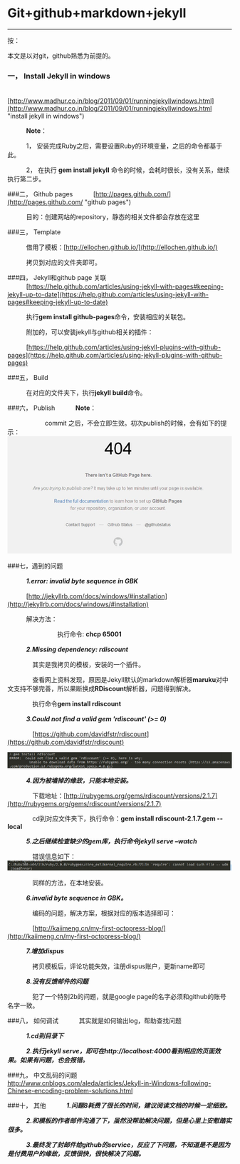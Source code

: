 # Git+github+markdown+jekyll #

----------


  按：
    
   本文是以对git，github熟悉为前提的。

### 一，	Install Jekyll in windows
   

   　　　[http://www.madhur.co.in/blog/2011/09/01/runningjekyllwindows.html](http://www.madhur.co.in/blog/2011/09/01/runningjekyllwindows.html "install jekyll in windows")


　　　**Note**：

　　　1，	安装完成Ruby之后，需要设置Ruby的环境变量，之后的命令都基于此。

　　　2，	在执行 **gem install jekyll** 命令的时候，会耗时很长，没有关系，继续执行第二步。




###二，	Github pages
　　　[http://pages.github.com/](http://pages.github.com/ "github pages")

　　　目的：创建网站的repository，静态的相关文件都会存放在这里

###三，	Template

　　　借用了模板：[http://ellochen.github.io/](http://ellochen.github.io/)

　　　拷贝到对应的文件夹即可。

###四，	Jekyll和github page 关联
　　　[https://help.github.com/articles/using-jekyll-with-pages#keeping-jekyll-up-to-date](https://help.github.com/articles/using-jekyll-with-pages#keeping-jekyll-up-to-date)


　　　执行**gem install github-pages**命令，安装相应的关联包。

　　　附加的，可以安装jekyll与github相关的插件：

　　　[https://help.github.com/articles/using-jekyll-plugins-with-github-pages](https://help.github.com/articles/using-jekyll-plugins-with-github-pages)

###五，	Build

 　　　在对应的文件夹下，执行**jekyll build**命令。

###六，	Publish
　　　**Note**：

　　　　　　commit 之后，不会立即生效。初次publish的时候，会有如下的提示：
　![first publish delay page](https://raw.githubusercontent.com/mikewang0326/raw.mikewang0326.github.io/master/post/2014-3-31-git+github+markdown+jekyll/first_publish_delay_page.jpg)

###七，遇到的问题

　　　***1.error: invalid byte sequence in GBK***

　　　[http://jekyllrb.com/docs/windows/#installation](http://jekyllrb.com/docs/windows/#installation)

　　　解决方法：

　　　　　　　　执行命令: **chcp 65001**


　　　***2.Missing dependency: rdiscount***

　　　　其实是我拷贝的模板，安装的一个插件。

　　　　查看网上资料发现，原因是Jekyll默认的markdown解析器**maruku**对中文支持不够完善，所以果断换成**RDiscount**解析器，问题得到解决。

　　　　执行命令**gem install rdiscount**


　　　***3.Could not find a valid gem 'rdiscount' (>= 0)***

　　　　[https://github.com/davidfstr/rdiscount](https://github.com/davidfstr/rdiscount)

![first publish delay page](https://raw.githubusercontent.com/mikewang0326/raw.mikewang0326.github.io/master/post/2014-3-31-git+github+markdown+jekyll/error_can_not_find_a_valid_gem_rdiscount.jpg)
 
　　　***4.因为被墙掉的缘故，只能本地安装。***


　　　　下载地址：[http://rubygems.org/gems/rdiscount/versions/2.1.7](http://rubygems.org/gems/rdiscount/versions/2.1.7)


　　　　cd到对应文件夹下，执行命令：**gem install rdiscount-2.1.7.gem --local**


　　　***5.之后继续检查缺少的gem库，执行命令jekyll serve –watch***

　　　　错误信息如下：
![first publish delay page](https://raw.githubusercontent.com/mikewang0326/raw.mikewang0326.github.io/master/post/2014-3-31-git+github+markdown+jekyll/command_jekyll_serve_watch.jpg)
 
　　　　同样的方法，在本地安装。


　　　***6.invalid byte sequence in GBK。***

　　　　编码的问题，解决方案，根据对应的版本选择即可：

　　　　[http://kaiimeng.cn/my-first-octopress-blog/](http://kaiimeng.cn/my-first-octopress-blog/)


　　　***7.增加dispus***

　　　　拷贝模板后，评论功能失效，注册dispus账户，更新name即可

　　　***8.没有反馈邮件的问题***

　　　　犯了一个特别2b的问题，就是google page的名字必须和github的账号名字一致。

###八，	如何调试
　　　其实就是如何输出log，帮助查找问题

　　　***1.cd到目录下***

　　　***2.执行jekyll serve，即可在http://localhost:4000看到相应的页面效果。如果有问题，也会报错。***

###九，	中文乱码的问题
　　　[http://www.cnblogs.com/aleda/articles/Jekyll-in-Windows-following-Chinese-encoding-problem-solutions.html
](http://www.cnblogs.com/aleda/articles/Jekyll-in-Windows-following-Chinese-encoding-problem-solutions.html
)

###十，	其他
　　　***1.问题8耗费了很长的时间，建议阅读文档的时候一定细致。***

　　　***2.和模板的作者邮件沟通了下，虽然没帮助解决问题，但是心里上安慰踏实很多。***

　　　***3.最终发了封邮件给github的service，反应了下问题，不知道是不是因为是付费用户的缘故，反馈很快，很快解决了问题。***



       
